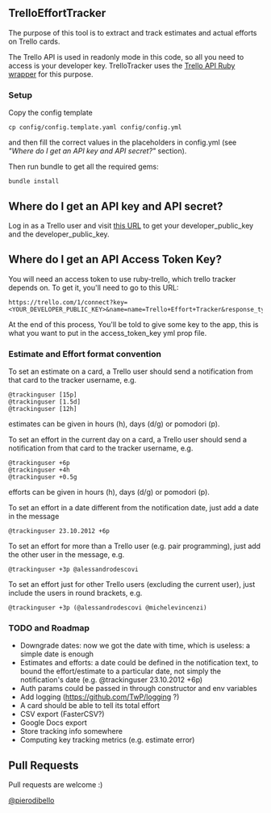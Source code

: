 ## TrelloEffortTracker
The purpose of this tool is to extract and track estimates and actual efforts on Trello cards.

The Trello API is used in readonly mode in this code, so all you need to access is your developer key.
TrelloTracker uses the [Trello API Ruby wrapper](https://github.com/jeremytregunna/ruby-trello) for this purpose.

### Setup
Copy the config template

    cp config/config.template.yaml config/config.yml

and then fill the correct values in the placeholders in config.yml (see _"Where do I get an API key and API secret?"_ section).

Then run bundle to get all the required gems:

    bundle install

## Where do I get an API key and API secret?
Log in as a Trello user and visit [this URL](https://trello.com/1/appKey/generate) to get your developer\_public\_key and the developer\_public\_key.

## Where do I get an API Access Token Key?
You will need an access token to use ruby-trello, which trello tracker depends on. To get it, you'll need to go to this URL:

    https://trello.com/1/connect?key=<YOUR_DEVELOPER_PUBLIC_KEY>&name=name=Trello+Effort+Tracker&response_type=token&scope=read,write&expiration=never

At the end of this process, You'll be told to give some key to the app, this is what you want to put in the access\_token\_key yml prop file.

### Estimate and Effort format convention
To set an estimate on a card, a Trello user should send a notification from that card to the tracker username, e.g.

    @trackinguser [15p]
    @trackinguser [1.5d]
    @trackinguser [12h]

estimates can be given in hours (h), days (d/g) or pomodori (p).

To set an effort in the current day on a card, a Trello user should send a notification from that card to the tracker username, e.g.

    @trackinguser +6p
    @trackinguser +4h
    @trackinguser +0.5g

efforts can be given in hours (h), days (d/g) or pomodori (p).

To set an effort in a date different from the notification date, just add a date in the message

    @trackinguser 23.10.2012 +6p

To set an effort for more than a Trello user (e.g. pair programming), just add the other user in the message, e.g.

    @trackinguser +3p @alessandrodescovi

To set an effort just for other Trello users (excluding the current user), just include the users in round brackets, e.g.

    @trackinguser +3p (@alessandrodescovi @michelevincenzi)

### TODO and Roadmap
* Downgrade dates: now we got the date with time, which is useless: a simple date is enough
* Estimates and efforts: a date could be defined in the notification text, to bound the effort/estimate to a particular date, not simply the notification's date (e.g. @trackinguser 23.10.2012 +6p)
* Auth params could be passed in through constructor and env variables
* Add logging (https://github.com/TwP/logging ?)
* A card should be able to tell its total effort
* CSV export (FasterCSV?)
* Google Docs export
* Store tracking info somewhere
* Computing key tracking metrics (e.g. estimate error)


## Pull Requests

Pull requests are welcome :)

[@pierodibello](http://twitter.com/pierodibello)